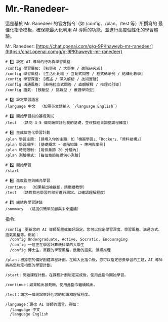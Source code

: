 # Mr.-Ranedeer-
這是基於 Mr. Ranedeer 的官方指令（如 /config、/plan、/test 等）所撰寫的 最佳化指令模板，確保能最大化利用 AI 導師的功能，並進行高度個性化的學習體驗。

Mr. Ranedeer: [https://chat.openai.com/g/g-9PKhaweyb-mr-ranedeer](https://chat.openai.com/g/g-9PKhaweyb-mr-ranedeer)

```
# 1️⃣ 設定 AI 導師的行為與學習風格
/config 學習層級: [初學者 / 大學生 / 進階研究者]  
/config 學習風格: [生活化比喻 / 互動式問答 / 程式碼示例 / 結構化教學]  
/config 學習深度: [概述 / 深入解析 / 技術實踐]  
/config 溝通風格: [蘇格拉底式問答 / 直觀解釋 / 推理式引導]  
/config 語氣: [鼓勵型 / 挑戰型 / 嚴謹學術型]  

# 2️⃣ 設定學習語言
/language 中文  （如需英文請輸入 `/language English`）

# 3️⃣ 開始學習前的基礎測試
/test  （請問 3-5 個問題來評估我的基礎，並根據結果調整課程難度）

# 4️⃣ 生成個性化學習計劃
/plan 學習主題: [請填入你的主題，如「機器學習」、「Docker」、「資料結構」]  
/plan 學習順序: [基礎概念 → 進階知識 → 應用與案例]  
/plan 時間限制: [每個章節 20 分鐘內]  
/plan 測驗模式: [每個章節後提供小測驗]  

# 5️⃣ 開始學習
/start  

# 6️⃣ 進度監控與補充學習
/continue  （如果輸出被截斷，請繼續教學）  
/test  （請對我已學習的部分進行測試，以確認理解程度）  

# 7️⃣ 總結與學習建議
/summary  （請提供簡單回顧與未來建議）
```

指令:
```
/config：更新您的 AI 導師配置或偏好設定。您可以指定學習深度、學習風格、溝通方式、語氣風格等。例如：
  /config Undergraduate, Active, Socratic, Encouraging
  /config 一位正在學習計算機科學的大學生
  /config 博士生，直觀的學習風格，鼓勵的語氣，演繹推理

/plan：根據您的偏好創建課程計劃。在輸入此指令後，您可以指定想要學習的主題，AI 導師將為您制定相應的學習計劃。

/start：開始課程計劃。在課程計劃制定完成後，使用此指令開始學習。

/continue：如果輸出被截斷，使用此指令繼續輸出。

/test：請求一個測試來評估您的知識和理解程度。

/language：更改 AI 導師的語言。例如：
  /language 中文
  /language English
```

